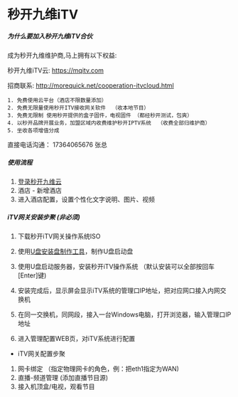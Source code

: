# 秒开九维iTV

##### 为什么要加入秒开九维iTV合伙
成为秒开九维维护商,马上拥有以下权益:

秒开九维iTV云: https://mqitv.com

招商联系: http://morequick.net/cooperation-itvcloud.html
```
1. 免费使用云平台（酒店不限数量添加）
2. 免费无限量使用秒开ITV接收网关软件  （收本地节目）
3. 免费无限制 使用秒开提供的盒子固件，电视固件 （都经秒开测试，包爽）
4. 以秒开品牌开展业务，加盟区域内收费维护秒开IPTV系统  （收费全部归维护商）
5. 坐收各项增值分成 
```
直接电话沟通： 17364065676 张总

##### 使用流程
1. [登录秒开九维云](https://mqitv.com)
2. 酒店 - 新增酒店
3. 进入酒店配置，设置个性化文字说明、图片、视频



##### iTV网关安装步聚 (非必须)

1. 下载秒开iTV网关操作系统ISO

2. 使用[U盘安装盘制作工具](https://rufus.ie/)，制作U盘启动盘

3. 使用U盘启动服务器，安装秒开iTV操作系统 （默认安装可以全部按回车[Enter]键)

4. 安装完成后，显示屏会显示iTV系统的管理口IP地址，把对应网口接入内网交换机

5. 在同一交换机，同网段，接入一台Windows电脑，打开浏览器，输入管理口IP地址

6. 进入管理配置WEB页，对iTV系统进行配置


* iTV网关配置步聚 

1. 网卡绑定 （指定物理网卡的角色，例：把eth1指定为WAN)
2. 直播-频道管理 (添加直播节目源)
3. 接入机顶盒/电视，观看节目






